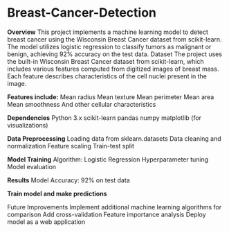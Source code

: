 # Breast-Cancer-Detection
**Overview**
This project implements a machine learning model to detect breast cancer using the Wisconsin Breast Cancer dataset from scikit-learn. The model utilizes logistic regression to classify tumors as malignant or benign, achieving 92% accuracy on the test data.
Dataset
The project uses the built-in Wisconsin Breast Cancer dataset from scikit-learn, which includes various features computed from digitized images of breast mass. Each feature describes characteristics of the cell nuclei present in the image.

**Features include:**
Mean radius
Mean texture
Mean perimeter
Mean area
Mean smoothness
And other cellular characteristics

**Dependencies**
Python 3.x
scikit-learn
pandas
numpy
matplotlib (for visualizations)

**Data Preprocessing**
Loading data from sklearn.datasets
Data cleaning and normalization
Feature scaling
Train-test split

**Model Training**
Algorithm: Logistic Regression
Hyperparameter tuning
Model evaluation

**Results**
Model Accuracy: 92% on test data

**Train model and make predictions**

Future Improvements
Implement additional machine learning algorithms for comparison
Add cross-validation
Feature importance analysis
Deploy model as a web application
